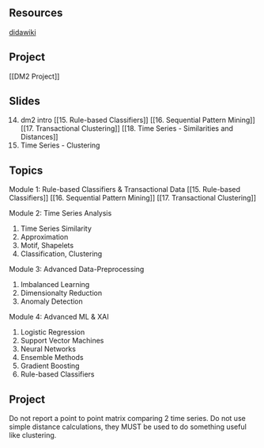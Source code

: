 ## Resources
[didawiki](http://didawiki.di.unipi.it/doku.php/dm/start)

## Project
[[DM2 Project]]

## Slides
14. dm2 intro
[[15. Rule-based Classifiers]]
[[16. Sequential Pattern Mining]]
[[17. Transactional Clustering]]
[[18. Time Series - Similarities and Distances]]
19. Time Series - Clustering

## Topics
Module 1: Rule-based Classifiers & Transactional Data
[[15. Rule-based Classifiers]]
[[16. Sequential Pattern Mining]]
[[17. Transactional Clustering]]


Module 2: Time Series Analysis
1. Time Series Similarity
2. Approximation
3. Motif, Shapelets
4. Classification, Clustering

Module 3: Advanced Data-Preprocessing
1. Imbalanced Learning
2. Dimensionalty Reduction
3. Anomaly Detection

Module 4: Advanced ML & XAI
1. Logistic Regression
2. Support Vector Machines
3. Neural Networks
4. Ensemble Methods
5. Gradient Boosting
6. Rule-based Classifiers

## Project
Do not report a point to point matrix comparing 2 time series.
Do not use simple distance calculations, they MUST be used to do something useful like clustering.







